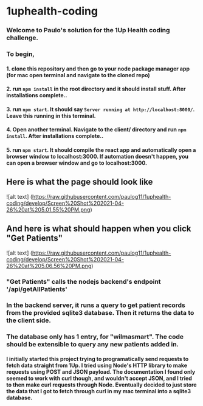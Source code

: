 # 1uphealth-coding
### Welcome to Paulo's solution for the 1Up Health coding challenge.
### To begin, 
#### 1. clone this repository and then go to your node package manager app (for mac open terminal and navigate to the cloned repo)
#### 2. run `npm install` in the root directory and it should install stuff. After installations complete.. 
#### 3. run `npm start`. It should say `Server running at http://localhost:8000/`. Leave this running in this terminal.
#### 4. Open another terminal. Navigate to the client/ directory and run `npm install`. After installations complete..
#### 5. run `npm start`. It should compile the react app and automatically open a browser window to localhost:3000. If automation doesn't happen, you can open a browser window and go to localhost:3000.

## Here is what the page should look like
![alt text] (https://raw.githubusercontent.com/paulog11/1uphealth-coding/develop/Screen%20Shot%202021-04-26%20at%205.01.55%20PM.png)
## And here is what should happen when you click "Get Patients"
![alt text] (https://raw.githubusercontent.com/paulog11/1uphealth-coding/develop/Screen%20Shot%202021-04-26%20at%205.06.56%20PM.png)

### "Get Patients" calls the nodejs backend's endpoint '/api/getAllPatients'
### In the backend server, it runs a query to get patient records from the provided sqlite3 database. Then it returns the data to the client side.
### The database only has 1 entry, for "wilmasmart". The code should be extensible to query any new patients added in. 

#### I initially started this project trying to programatically send requests to fetch data straight from 1Up. I tried using Node's HTTP library to make requests using POST and JSON payload. The documentation I found only seemed to work with curl though, and wouldn't accept JSON, and I tried to then make curl requests through Node. Eventually decided to just store the data that I got to fetch through curl in my mac terminal into a sqlite3 database. 
